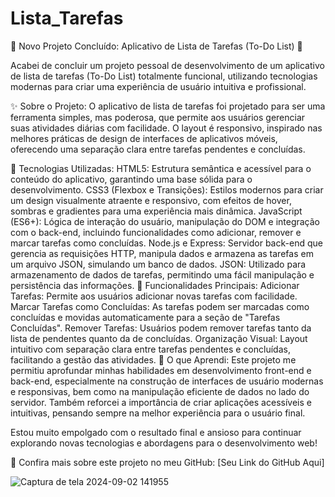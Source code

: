 # Lista_Tarefas

🚀 Novo Projeto Concluído: Aplicativo de Lista de Tarefas (To-Do List) 📝

Acabei de concluir um projeto pessoal de desenvolvimento de um aplicativo de lista de tarefas (To-Do List) totalmente funcional, utilizando tecnologias modernas para criar uma experiência de usuário intuitiva e profissional.

✨ Sobre o Projeto:
O aplicativo de lista de tarefas foi projetado para ser uma ferramenta simples, mas poderosa, que permite aos usuários gerenciar suas atividades diárias com facilidade. O layout é responsivo, inspirado nas melhores práticas de design de interfaces de aplicativos móveis, oferecendo uma separação clara entre tarefas pendentes e concluídas.

🔧 Tecnologias Utilizadas:
HTML5: Estrutura semântica e acessível para o conteúdo do aplicativo, garantindo uma base sólida para o desenvolvimento.
CSS3 (Flexbox e Transições): Estilos modernos para criar um design visualmente atraente e responsivo, com efeitos de hover, sombras e gradientes para uma experiência mais dinâmica.
JavaScript (ES6+): Lógica de interação do usuário, manipulação do DOM e integração com o back-end, incluindo funcionalidades como adicionar, remover e marcar tarefas como concluídas.
Node.js e Express: Servidor back-end que gerencia as requisições HTTP, manipula dados e armazena as tarefas em um arquivo JSON, simulando um banco de dados.
JSON: Utilizado para armazenamento de dados de tarefas, permitindo uma fácil manipulação e persistência das informações.
🎯 Funcionalidades Principais:
Adicionar Tarefas: Permite aos usuários adicionar novas tarefas com facilidade.
Marcar Tarefas como Concluídas: As tarefas podem ser marcadas como concluídas e movidas automaticamente para a seção de "Tarefas Concluídas".
Remover Tarefas: Usuários podem remover tarefas tanto da lista de pendentes quanto da de concluídas.
Organização Visual: Layout intuitivo com separação clara entre tarefas pendentes e concluídas, facilitando a gestão das atividades.
🌱 O que Aprendi:
Este projeto me permitiu aprofundar minhas habilidades em desenvolvimento front-end e back-end, especialmente na construção de interfaces de usuário modernas e responsivas, bem como na manipulação eficiente de dados no lado do servidor. Também reforcei a importância de criar aplicações acessíveis e intuitivas, pensando sempre na melhor experiência para o usuário final.

Estou muito empolgado com o resultado final e ansioso para continuar explorando novas tecnologias e abordagens para o desenvolvimento web!

🔗 Confira mais sobre este projeto no meu GitHub: [Seu Link do GitHub Aqui]


![Captura de tela 2024-09-02 141955](https://github.com/user-attachments/assets/3fcf9089-3759-4b1b-b750-c6d05dd109c1)
